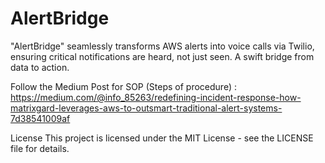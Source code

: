 # AlertBridge
"AlertBridge" seamlessly transforms AWS alerts into voice calls via Twilio, ensuring critical notifications are heard, not just seen. A swift bridge from data to action.

Follow the Medium Post for SOP (Steps of procedure) : https://medium.com/@info_85263/redefining-incident-response-how-matrixgard-leverages-aws-to-outsmart-traditional-alert-systems-7d38541009af

License
This project is licensed under the MIT License - see the LICENSE file for details.

